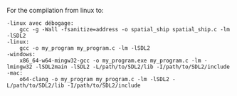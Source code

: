 For the compilation from linux to:

    -linux avec débogage: 
        gcc -g -Wall -fsanitize=address -o spatial_ship spatial_ship.c -lm -lSDL2
    -linux: 
        gcc -o my_program my_program.c -lm -lSDL2
    -windows: 
        x86_64-w64-mingw32-gcc -o my_program.exe my_program.c -lm -lmingw32 -lSDL2main -lSDL2 -L/path/to/SDL2/lib -I/path/to/SDL2/include
    -mac: 
        o64-clang -o my_program my_program.c -lm -lSDL2 -L/path/to/SDL2/lib -I/path/to/SDL2/include

